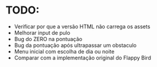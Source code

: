 # TODO:
- Verificar por que a versão HTML não carrega os assets
- Melhorar input de pulo
- Bug do ZERO na pontuação
- Bug da pontuação após ultrapassar um obstaculo
- Menu inicial com escolha de dia ou noite
- Comparar com a implementação original do Flappy Bird